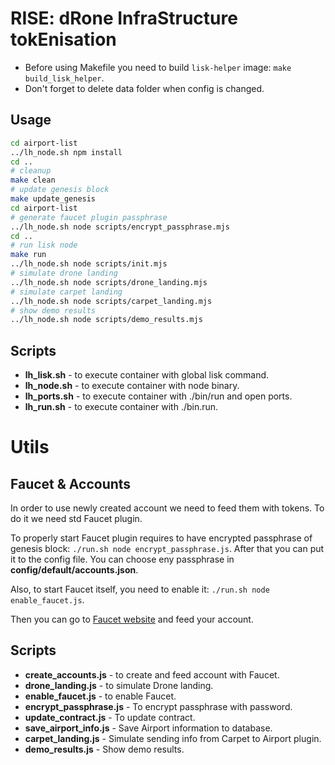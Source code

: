 # RISE: dRone InfraStructure tokEnisation

- Before using Makefile you need to build `lisk-helper` image: `make build_lisk_helper`.
- Don't forget to delete data folder when config is changed.

## Usage

```bash
cd airport-list
../lh_node.sh npm install
cd ..
# cleanup
make clean
# update genesis block
make update_genesis
cd airport-list
# generate faucet plugin passphrase
../lh_node.sh node scripts/encrypt_passphrase.mjs
cd ..
# run lisk node
make run
../lh_node.sh node scripts/init.mjs
# simulate drone landing
../lh_node.sh node scripts/drone_landing.mjs
# simulate carpet landing
../lh_node.sh node scripts/carpet_landing.mjs
# show demo results
../lh_node.sh node scripts/demo_results.mjs
```

## Scripts

- **lh_lisk.sh** - to execute container with global lisk command.
- **lh_node.sh** - to execute container with node binary.
- **lh_ports.sh** - to execute container with ./bin/run and open ports.
- **lh_run.sh** - to execute container with ./bin.run.

# Utils

## Faucet & Accounts

In order to use newly created account we need to feed them with tokens. To do it we need std Faucet plugin.

To properly start Faucet plugin requires to have encrypted passphrase of genesis block: `./run.sh node encrypt_passphrase.js`. After that you can put it to the config file. You can choose eny passphrase in **config/default/accounts.json**.

Also, to start Faucet itself, you need to enable it: `./run.sh node enable_faucet.js`.

Then you can go to [Faucet website](http://localhost:4006) and feed your account.

## Scripts

- **create_accounts.js** - to create and feed account with Faucet.
- **drone_landing.js** - to simulate Drone landing.
- **enable_faucet.js** - to enable Faucet.
- **encrypt_passphrase.js** - To encrypt passphrase with password.
- **update_contract.js** - To update contract.
- **save_airport_info.js** - Save Airport information to database.
- **carpet_landing.js** - Simulate sending info from Carpet to Airport plugin.
- **demo_results.js** - Show demo results.
